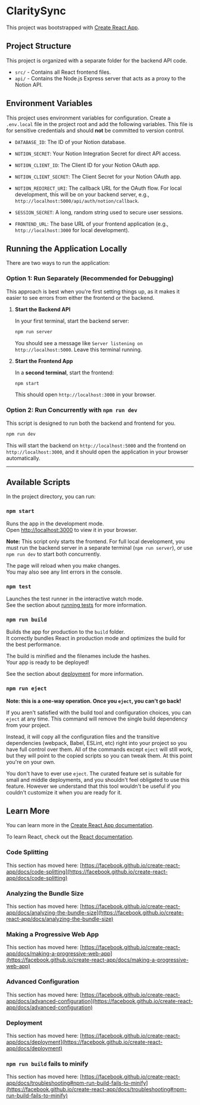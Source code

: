 # ClaritySync

This project was bootstrapped with [Create React App](https://github.com/facebook/create-react-app).

## Project Structure

This project is organized with a separate folder for the backend API code.

- `src/` - Contains all React frontend files.
- `api/` - Contains the Node.js Express server that acts as a proxy to the Notion API.

## Environment Variables

This project uses environment variables for configuration. Create a `.env.local` file in the project root and add the following variables. This file is for sensitive credentials and should **not** be committed to version control.

- `DATABASE_ID`: The ID of your Notion database.

- `NOTION_SECRET`: Your Notion Integration Secret for direct API access.

- `NOTION_CLIENT_ID`: The Client ID for your Notion OAuth app.

- `NOTION_CLIENT_SECRET`: The Client Secret for your Notion OAuth app.

- `NOTION_REDIRECT_URI`: The callback URL for the OAuth flow. For local development, this will be on your backend server, e.g., `http://localhost:5000/api/auth/notion/callback`.

- `SESSION_SECRET`: A long, random string used to secure user sessions.

- `FRONTEND_URL`: The base URL of your frontend application (e.g., `http://localhost:3000` for local development).

## Running the Application Locally

There are two ways to run the application:

### Option 1: Run Separately (Recommended for Debugging)

This approach is best when you're first setting things up, as it makes it easier to see errors from either the frontend or the backend.

1.  **Start the Backend API**

    In your first terminal, start the backend server:
    ```bash
    npm run server
    ```
    You should see a message like `Server listening on http://localhost:5000`. Leave this terminal running.

2.  **Start the Frontend App**

    In a **second terminal**, start the frontend:
    ```bash
    npm start
    ```
    This should open `http://localhost:3000` in your browser.

### Option 2: Run Concurrently with `npm run dev`

This script is designed to run both the backend and frontend for you.
```bash
npm run dev
```
This will start the backend on `http://localhost:5000` and the frontend on `http://localhost:3000`, and it should open the application in your browser automatically.

---

## Available Scripts

In the project directory, you can run:

### `npm start`

Runs the app in the development mode.\
Open [http://localhost:3000](http://localhost:3000) to view it in your browser.

**Note:** This script only starts the frontend. For full local development, you must run the backend server in a separate terminal (`npm run server`), or use `npm run dev` to start both concurrently.

The page will reload when you make changes.\
You may also see any lint errors in the console.

### `npm test`

Launches the test runner in the interactive watch mode.\
See the section about [running tests](https://facebook.github.io/create-react-app/docs/running-tests) for more information.

### `npm run build`

Builds the app for production to the `build` folder.\
It correctly bundles React in production mode and optimizes the build for the best performance.

The build is minified and the filenames include the hashes.\
Your app is ready to be deployed!

See the section about [deployment](https://facebook.github.io/create-react-app/docs/deployment) for more information.

### `npm run eject`

**Note: this is a one-way operation. Once you `eject`, you can't go back!**

If you aren't satisfied with the build tool and configuration choices, you can `eject` at any time. This command will remove the single build dependency from your project.

Instead, it will copy all the configuration files and the transitive dependencies (webpack, Babel, ESLint, etc) right into your project so you have full control over them. All of the commands except `eject` will still work, but they will point to the copied scripts so you can tweak them. At this point you're on your own.

You don't have to ever use `eject`. The curated feature set is suitable for small and middle deployments, and you shouldn't feel obligated to use this feature. However we understand that this tool wouldn't be useful if you couldn't customize it when you are ready for it.

## Learn More

You can learn more in the [Create React App documentation](https://facebook.github.io/create-react-app/docs/getting-started).

To learn React, check out the [React documentation](https://reactjs.org/).

### Code Splitting

This section has moved here: [https://facebook.github.io/create-react-app/docs/code-splitting](https://facebook.github.io/create-react-app/docs/code-splitting)

### Analyzing the Bundle Size

This section has moved here: [https://facebook.github.io/create-react-app/docs/analyzing-the-bundle-size](https://facebook.github.io/create-react-app/docs/analyzing-the-bundle-size)

### Making a Progressive Web App

This section has moved here: [https://facebook.github.io/create-react-app/docs/making-a-progressive-web-app](https://facebook.github.io/create-react-app/docs/making-a-progressive-web-app)

### Advanced Configuration

This section has moved here: [https://facebook.github.io/create-react-app/docs/advanced-configuration](https://facebook.github.io/create-react-app/docs/advanced-configuration)

### Deployment

This section has moved here: [https://facebook.github.io/create-react-app/docs/deployment](https://facebook.github.io/create-react-app/docs/deployment)

### `npm run build` fails to minify

This section has moved here: [https://facebook.github.io/create-react-app/docs/troubleshooting#npm-run-build-fails-to-minify](https://facebook.github.io/create-react-app/docs/troubleshooting#npm-run-build-fails-to-minify)
